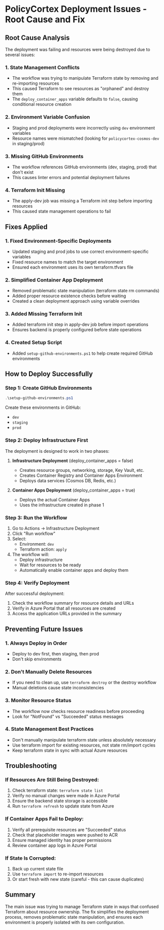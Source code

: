 # PolicyCortex Deployment Issues - Root Cause and Fix

## Root Cause Analysis

The deployment was failing and resources were being destroyed due to several issues:

### 1. **State Management Conflicts**
- The workflow was trying to manipulate Terraform state by removing and re-importing resources
- This caused Terraform to see resources as "orphaned" and destroy them
- The `deploy_container_apps` variable defaults to `false`, causing conditional resource creation

### 2. **Environment Variable Confusion**
- Staging and prod deployments were incorrectly using `dev` environment variables
- Resource names were mismatched (looking for `policycortex-cosmos-dev` in staging/prod)

### 3. **Missing GitHub Environments**
- The workflow references GitHub environments (dev, staging, prod) that don't exist
- This causes linter errors and potential deployment failures

### 4. **Terraform Init Missing**
- The apply-dev job was missing a Terraform init step before importing resources
- This caused state management operations to fail

## Fixes Applied

### 1. **Fixed Environment-Specific Deployments**
- Updated staging and prod jobs to use correct environment-specific variables
- Fixed resource names to match the target environment
- Ensured each environment uses its own terraform.tfvars file

### 2. **Simplified Container App Deployment**
- Removed problematic state manipulation (terraform state rm commands)
- Added proper resource existence checks before waiting
- Created a clean deployment approach using variable overrides

### 3. **Added Missing Terraform Init**
- Added terraform init step in apply-dev job before import operations
- Ensures backend is properly configured before state operations

### 4. **Created Setup Script**
- Added `setup-github-environments.ps1` to help create required GitHub environments

## How to Deploy Successfully

### Step 1: Create GitHub Environments
```powershell
.\setup-github-environments.ps1
```
Create these environments in GitHub:
- `dev`
- `staging` 
- `prod`

### Step 2: Deploy Infrastructure First
The deployment is designed to work in two phases:

1. **Infrastructure Deployment** (deploy_container_apps = false)
   - Creates resource groups, networking, storage, Key Vault, etc.
   - Creates Container Registry and Container Apps Environment
   - Deploys data services (Cosmos DB, Redis, etc.)

2. **Container Apps Deployment** (deploy_container_apps = true)
   - Deploys the actual Container Apps
   - Uses the infrastructure created in phase 1

### Step 3: Run the Workflow
1. Go to Actions → Infrastructure Deployment
2. Click "Run workflow"
3. Select:
   - Environment: `dev`
   - Terraform action: `apply`
4. The workflow will:
   - Deploy infrastructure
   - Wait for resources to be ready
   - Automatically enable container apps and deploy them

### Step 4: Verify Deployment
After successful deployment:
1. Check the workflow summary for resource details and URLs
2. Verify in Azure Portal that all resources are created
3. Access the application URLs provided in the summary

## Preventing Future Issues

### 1. **Always Deploy in Order**
- Deploy to dev first, then staging, then prod
- Don't skip environments

### 2. **Don't Manually Delete Resources**
- If you need to clean up, use `terraform destroy` or the destroy workflow
- Manual deletions cause state inconsistencies

### 3. **Monitor Resource Status**
- The workflow now checks resource readiness before proceeding
- Look for "NotFound" vs "Succeeded" status messages

### 4. **State Management Best Practices**
- Don't manually manipulate terraform state unless absolutely necessary
- Use terraform import for existing resources, not state rm/import cycles
- Keep terraform state in sync with actual Azure resources

## Troubleshooting

### If Resources Are Still Being Destroyed:
1. Check terraform state: `terraform state list`
2. Verify no manual changes were made in Azure Portal
3. Ensure the backend state storage is accessible
4. Run `terraform refresh` to update state from Azure

### If Container Apps Fail to Deploy:
1. Verify all prerequisite resources are "Succeeded" status
2. Check that placeholder images were pushed to ACR
3. Ensure managed identity has proper permissions
4. Review container app logs in Azure Portal

### If State Is Corrupted:
1. Back up current state file
2. Use `terraform import` to re-import resources
3. Or start fresh with new state (careful - this can cause duplicates)

## Summary

The main issue was trying to manage Terraform state in ways that confused Terraform about resource ownership. The fix simplifies the deployment process, removes problematic state manipulation, and ensures each environment is properly isolated with its own configuration. 